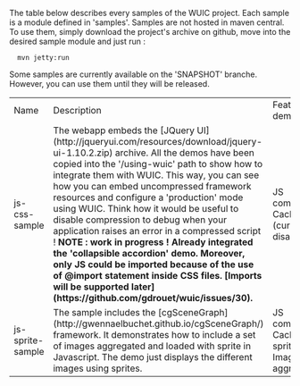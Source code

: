 The table below describes every samples of the WUIC project. Each sample is a module defined in 'samples'.
Samples are not hosted in maven central. To use them, simply download the project's archive on github, move
into the desired sample module and just run :

```
  mvn jetty:run
```

Some samples are currently available on the 'SNAPSHOT' branche. However, you can use them until they will be released.

<table width=100% height=100%>
    <tr>
        <td>Name</td>
        <td>Description</td>
        <td>Features demonstrated</td>
    </tr>
    <tr>
        <td>js-css-sample</td>
        <td>
            The webapp embeds the [JQuery UI](http://jqueryui.com/resources/download/jquery-ui-1.10.2.zip) archive.
            All the demos have been copied into the '/using-wuic' path to show how to integrate them with WUIC.
            This way, you can see how you can embed uncompressed framework resources and configure a 'production' mode
            using WUIC. Think how it would be useful to disable compression to debug when your application raises an
            error in a compressed script !
            <b>
                NOTE : work in progress ! Already integrated the 'collapsible accordion' demo. Moreover, only JS could
                be imported because of the use of @import statement inside CSS files. [Imports will be supported later](https://github.com/gdrouet/wuic/issues/30).
            </b>
        </td>
        <td>
             JS compression. Cache. CSS (currently disabled).
        </td>
    </tr>
    </tr>
        <td>js-sprite-sample</td>
        <td>
            The sample includes the [cgSceneGraph](http://gwennaelbuchet.github.io/cgSceneGraph/) framework. It
            demonstrates how to include a set of images aggregated and loaded with sprite in Javascript. The demo
            just displays the different images using sprites.
        </td>
        <td>
             JS compression. Cache. JS sprites. Image aggregation.
        </td>
    </tr>
</table>
